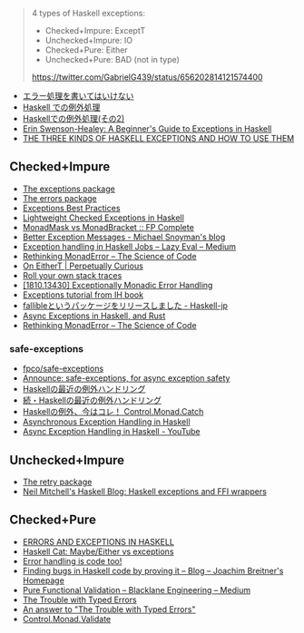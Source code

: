 > 4 types of Haskell exceptions:
> * Checked+Impure: ExceptT
> * Unchecked+Impure: IO
> * Checked+Pure: Either
> * Unchecked+Pure: BAD (not in type) 
> 
> <https://twitter.com/GabrielG439/status/656202814121574400>

* [エラー処理を書いてはいけない](http://tanakh.jp/pub/pfi-seminar-2011-12-08.html)
* [Haskell での例外処理](http://d.hatena.ne.jp/kazu-yamamoto/20120604/1338802792)
* [Haskellでの例外処理(その2)](http://d.hatena.ne.jp/kazu-yamamoto/20120605/1338871044)
* [Erin Swenson-Healey: A Beginner's Guide to Exceptions in Haskell](https://www.youtube.com/watch?v=PWS0Whf6-wc)
* [THE THREE KINDS OF HASKELL EXCEPTIONS AND HOW TO USE THEM](https://www.tweag.io/posts/2020-04-16-exceptions-in-haskell.html)

## Checked+Impure
* [The exceptions package](http://hackage.haskell.org/package/exceptions)
* [The errors package](http://hackage.haskell.org/package/errors)
* [Exceptions Best Practices](https://www.schoolofhaskell.com/user/commercial/content/exceptions-best-practices)
* [Lightweight Checked Exceptions in Haskell](http://www.well-typed.com/blog/2015/07/checked-exceptions/)
* [MonadMask vs MonadBracket :: FP Complete](https://www.fpcomplete.com/blog/2017/02/monadmask-vs-monadbracket)
* [Better Exception Messages - Michael Snoyman's blog](http://www.snoyman.com/blog/2017/02/better-exception-messages)
* [Exception handling in Haskell Jobs – Lazy Eval – Medium](https://medium.com/lazy-eval/exception-handling-in-haskell-jobs-383835fb73e6)
* [Rethinking MonadError – The Science of Code](https://lukajcb.github.io/blog/functional/2018/04/15/rethinking-monaderror.html)
* [On EitherT \| Perpetually Curious](http://lambdafoo.com/blog/2018/06/22/transformers-either/)
* [Roll your own stack traces](https://www.michaelpj.com/blog/2018/09/16/roll-your-own-stacktraces.html)
* [[1810.13430] Exceptionally Monadic Error Handling](https://arxiv.org/abs/1810.13430)
* [Exceptions tutorial from IH book](https://markkarpov.com/tutorial/exceptions.html)
* [fallibleというパッケージをリリースしました - Haskell-jp](https://haskell.jp/blog/posts/2019/fallible.html)
* [Async Exceptions in Haskell, and Rust](https://tech.fpcomplete.com/blog/async-exceptions-haskell-rust)
* [Rethinking MonadError – The Science of Code](https://lukajcb.github.io/blog/functional/2018/04/15/rethinking-monaderror.html)

### safe-exceptions
* [fpco/safe-exceptions](https://github.com/fpco/safe-exceptions)
* [Announce: safe-exceptions, for async exception safety](https://www.fpcomplete.com/blog/2016/06/announce-safe-exceptions)
* [Haskellの最近の例外ハンドリング](http://syocy.hatenablog.com/entry/2016/07/02/174426)
* [続・Haskellの最近の例外ハンドリング](http://syocy.hatenablog.com/entry/2016/08/28/175500)
* [Haskellの例外、今はコレ！ Control.Monad.Catch](http://qiita.com/aiya000/items/6700753df2dfb9ae942e)
* [Asynchronous Exception Handling in Haskell](https://www.fpcomplete.com/blog/2018/04/async-exception-handling-haskell)
* [Async Exception Handling in Haskell - YouTube](https://www.youtube.com/watch?v=T5y8sFmCFnA)

## Unchecked+Impure
* [The retry package](https://hackage.haskell.org/package/retry)
* [Neil Mitchell's Haskell Blog: Haskell exceptions and FFI wrappers](https://neilmitchell.blogspot.jp/2017/11/haskell-exceptions-and-ffi-wrappers.html)

## Checked+Pure
* [ERRORS AND EXCEPTIONS IN HASKELL](http://www.stackbuilders.com/news/errors-and-exceptions-in-haskell)
* [Haskell Cat: Maybe/Either vs exceptions](https://www.youtube.com/watch?v=8xkG660D6bI)
* [Error handling is code too!](http://cs-syd.eu/posts/2016-03-13-error-handling-is-code-too.html)
* [Finding bugs in Haskell code by proving it – Blog – Joachim Breitner's Homepage](https://www.joachim-breitner.de/blog/734-Finding_bugs_in_Haskell_code_by_proving_it)
* [Pure Functional Validation – Blacklane Engineering – Medium](https://medium.com/blacklane-engineering/pure-functional-validation-64a7885d22ac)
* [The Trouble with Typed Errors](https://www.parsonsmatt.org/2018/11/03/trouble_with_typed_errors.html)
* [An answer to "The Trouble with Typed Errors"](http://www.sylvain-henry.info/home/posts/2018-11-04-trouble-with-typed-errors.html)
* [Control.Monad.Validate](https://hackage.haskell.org/package/monad-validate-1.1.0.0/docs/Control-Monad-Validate.html)
